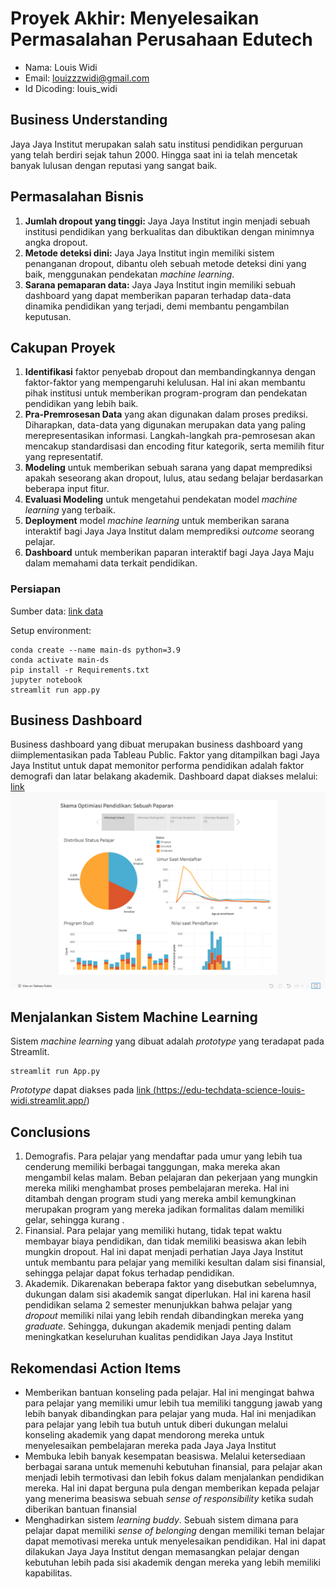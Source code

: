 # Proyek Akhir: Menyelesaikan Permasalahan Perusahaan Edutech

- Nama: Louis Widi
- Email: louizzzwidi@gmail.com
- Id Dicoding: louis_widi

## Business Understanding
Jaya Jaya Institut merupakan salah satu institusi pendidikan perguruan yang telah berdiri sejak tahun 2000. Hingga saat ini ia telah mencetak banyak lulusan dengan reputasi yang sangat baik.

## Permasalahan Bisnis
1. **Jumlah dropout yang tinggi:** Jaya Jaya Institut ingin menjadi sebuah institusi pendidikan yang berkualitas dan dibuktikan dengan minimnya angka dropout.
2. **Metode deteksi dini:** Jaya Jaya Institut ingin memiliki sistem penanganan dropout, dibantu oleh sebuah metode deteksi dini yang baik, menggunakan pendekatan *machine learning*.
3. **Sarana pemaparan data:** Jaya Jaya Institut ingin memiliki sebuah dashboard yang dapat memberikan paparan terhadap data-data dinamika pendidikan yang terjadi, demi membantu pengambilan keputusan.

## Cakupan Proyek
1. **Identifikasi** faktor penyebab dropout dan membandingkannya dengan faktor-faktor yang mempengaruhi kelulusan. Hal ini akan membantu pihak institusi untuk memberikan program-program dan pendekatan pendidikan yang lebih baik.
2. **Pra-Premrosesan Data** yang akan digunakan dalam proses prediksi. Diharapkan, data-data yang digunakan merupakan data yang paling merepresentasikan informasi. Langkah-langkah pra-pemrosesan akan mencakup standardisasi dan encoding fitur kategorik, serta memilih fitur yang representatif.
3. **Modeling** untuk memberikan sebuah sarana yang dapat memprediksi apakah seseorang akan dropout, lulus, atau sedang belajar berdasarkan beberapa input fitur.
4. **Evaluasi Modeling** untuk mengetahui pendekatan model *machine learning* yang terbaik.
5. **Deployment** model *machine learning* untuk memberikan sarana interaktif bagi Jaya Jaya Institut dalam memprediksi *outcome* seorang pelajar.
6. **Dashboard** untuk memberikan paparan interaktif bagi Jaya Jaya Maju dalam memahami data terkait pendidikan.



### Persiapan

Sumber data: <a href = 'https://github.com/dicodingacademy/dicoding_dataset/blob/main/students_performance/README.md'>link data</a>

Setup environment:
```
conda create --name main-ds python=3.9
conda activate main-ds
pip install -r Requirements.txt
jupyter notebook
streamlit run app.py
```

## Business Dashboard
Business dashboard yang dibuat merupakan business dashboard yang diimplementasikan pada Tableau Public. Faktor yang ditampilkan bagi Jaya Jaya Institut untuk dapat memonitor performa pendidikan adalah faktor demografi dan latar belakang akademik. Dashboard dapat diakses melalui: 
<a href = 'https://public.tableau.com/app/profile/louis.widi.anandaputra/viz/SkemaOptimiasiPendidikanSebuahAnalisis/Story1'>
link
<img src = 'dashboard.png'>
<a/>

## Menjalankan Sistem Machine Learning
Sistem *machine learning* yang dibuat adalah *prototype* yang teradapat pada Streamlit. 

```
streamlit run App.py
```
*Prototype* dapat diakses pada <a href = 'https://edu-techdata-science-louis-widi.streamlit.app/'>link (https://edu-techdata-science-louis-widi.streamlit.app/)</a>
## Conclusions

1. Demografis. Para pelajar yang mendaftar pada umur yang lebih tua cenderung memiliki berbagai tanggungan, maka mereka akan mengambil kelas malam. Beban pelajaran dan pekerjaan yang mungkin mereka miliki menghambat proses pembelajaran mereka. Hal ini ditambah dengan program studi yang mereka ambil kemungkinan merupakan program yang mereka jadikan formalitas dalam memiliki gelar, sehingga kurang .
2. Finansial. Para pelajar yang memiliki hutang, tidak tepat waktu membayar biaya pendidikan, dan tidak memiliki beasiswa akan lebih mungkin dropout. Hal ini dapat menjadi perhatian Jaya Jaya Institut untuk membantu para pelajar yang memiliki kesultan dalam sisi finansial, sehingga pelajar dapat fokus terhadap pendidikan.
3. Akademik. Dikarenakan beberapa faktor yang disebutkan sebelumnya, dukungan dalam sisi akademik sangat diperlukan. Hal ini karena hasil pendidikan selama 2 semester menunjukkan bahwa pelajar yang *dropout* memiliki nilai yang lebih rendah dibandingkan mereka yang *graduate*. Sehingga, dukungan akademik menjadi penting dalam meningkatkan keseluruhan kualitas pendidikan Jaya Jaya Institut

## Rekomendasi Action Items
- Memberikan bantuan konseling pada pelajar. Hal ini mengingat bahwa para pelajar yang memiliki umur lebih tua memiliki tanggung jawab yang lebih banyak dibandingkan para pelajar yang muda. Hal ini menjadikan para pelajar yang lebih tua butuh untuk diberi dukungan melalui konseling akademik yang dapat mendorong mereka untuk menyelesaikan pembelajaran mereka pada Jaya Jaya Institut
- Membuka lebih banyak kesempatan beasiswa. Melalui ketersediaan berbagai sarana untuk memenuhi kebutuhan finansial, para pelajar akan menjadi lebih termotivasi dan lebih fokus dalam menjalankan pendidikan mereka. Hal ini dapat berguna pula dengan memberikan kepada pelajar yang menerima beasiswa sebuah *sense of responsibility* ketika sudah diberikan bantuan finansial
- Menghadirkan sistem *learning buddy*. Sebuah sistem dimana para pelajar dapat memiliki *sense of belonging* dengan memiliki teman belajar dapat memotivasi mereka untuk menyelesaikan pendidikan. Hal ini dapat dilakukan Jaya Jaya Institut dengan memasangkan pelajar dengan kebutuhan lebih pada sisi akademik dengan mereka yang lebih memiliki kapabilitas. 
